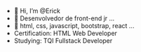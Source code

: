 - 👋 Hi, I’m @Erick
- 👀 Desenvolvedor de front-end jr ...
- 🌱 html, css, javascript, bootstrap, react ...
- Certification: HTML Web Developer
- Studying: TQI Fullstack Developer

<!---
erick308/erick308 is a ✨ special ✨ repository because its `README.md` (this file) appears on your GitHub profile.
You can click the Preview link to take a look at your changes.
--->
